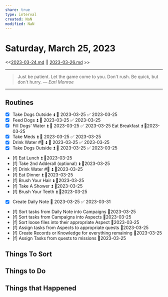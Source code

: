 ```yaml
---
share: true
type: interval
created: NaN 
modified: NaN
---
```

# Saturday, March 25, 2023
<<[2023-03-24.md](./2023-03-24.md) || [2023-03-26.md](./2023-03-26.md) >>

---

> Just be patient. Let the game come to you. Don't rush. Be quick, but don't hurry.
> — <cite>Earl Monroe</cite>

---
 
## Routines
- [x] Take Dogs Outside ⏫ 📅 2023-03-25 ✅ 2023-03-25
- [x] Feed Dogs ⏫ 📅 2023-03-25 ✅ 2023-03-25
- [x] Fill Dogs' Water ⏫ 📅 2023-03-25 ✅ 2023-03-25
Eat Breakfast ⏫ 📆2023-03-25
- [x] Take Meds ⏫ 📅 2023-03-25 ✅ 2023-03-25
- [x] Drink Water #🌊 ⏫ 📅 2023-03-25 ✅ 2023-03-25
- [x] Take Dogs Outside ⏫ 📅 2023-03-25 ✅ 2023-03-25
- [f] Eat Lunch ⏫ 📆2023-03-25
- [f] Take 2nd Adderall (optional) ⏫ 📆2023-03-25
- [f] Drink Water #🌊 ⏫ 📆2023-03-25
- [f] Eat Dinner ⏫ 📆2023-03-25
- [f] Brush Your Hair ⏫ 📆2023-03-25
- [f] Take A Shower ⏫ 📆2023-03-25
- [f] Brush Your Teeth ⏫ 📆2023-03-25
- [x] Create Daily Note 📅 2023-03-25 ✅ 2023-03-31
- [f] Sort tasks from Daily Note into Campaigns 📆2023-03-25
- [f] Sort tasks from Campaigns into Aspects 📆2023-03-25
- [f] Sort loose files into their appropriate Aspect 📆2023-03-25
- [f] Assign tasks from Aspects to appropriate quests 📆2023-03-25
- [f] Create Records or Knowledge for everything remaining 📆2023-03-25
- [f] Assign Tasks from quests to missions 📆2023-03-25


## Things To Sort

## Things to Do


## Things that Happened
